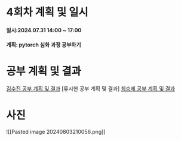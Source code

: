 # 4회차 계획 및 일시
#### 일시:2024.07.31 14:00 ~ 17:00
#### 계획: pytorch 심화 과정 공부하기 
# 공부 계획 및 결과

[김수진 공부 계획 및 결과](https://wldwlddl.github.io/%EB%AA%A8%EA%B0%81%EC%BD%94/%EB%AA%A8%EA%B0%81%EC%BD%94-4%ED%9A%8C%EC%B0%A8-%EA%B0%9C%EC%9D%B8-%EB%AA%A9%ED%91%9C-%EB%B0%8F-%EA%B3%B5%EB%B6%80%EA%B2%B0%EA%B3%BC.html)
[류시현 공부 계획 및 결과]
[최승제 공부 계획 및 결과](https://choiseungje.github.io/choiseungje-%EA%B0%9C%EC%9D%B8/4%ED%9A%8C%EC%B0%A8.html)

# 사진
![[Pasted image 20240803210056.png]]



